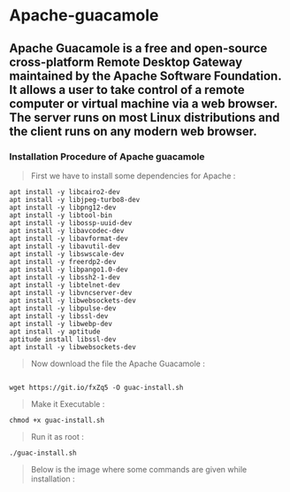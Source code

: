 # Apache-guacamole

## Apache Guacamole is a free and open-source cross-platform Remote Desktop Gateway maintained by the Apache Software Foundation. It allows a user to take control of a remote computer or virtual machine via a web browser. The server runs on most Linux distributions and the client runs on any modern web browser.
### Installation Procedure of Apache guacamole 
> First we have to install some dependencies for Apache :
```
apt install -y libcairo2-dev
apt install -y libjpeg-turbo8-dev
apt install -y libpng12-dev
apt install -y libtool-bin
apt install -y libossp-uuid-dev 
apt install -y libavcodec-dev
apt install -y libavformat-dev
apt install -y libavutil-dev
apt install -y libswscale-dev
apt install -y freerdp2-dev
apt install -y libpango1.0-dev
apt install -y libssh2-1-dev
apt install -y libtelnet-dev
apt install -y libvncserver-dev
apt install -y libwebsockets-dev
apt install -y libpulse-dev
apt install -y libssl-dev
apt install -y libwebp-dev
apt install -y aptitude
aptitude install libssl-dev
apt install -y libwebsockets-dev

```
> Now download the file the Apache Guacamole :
```

wget https://git.io/fxZq5 -O guac-install.sh
```

> Make it Executable : 
```
chmod +x guac-install.sh
```
> Run it as root :
```
./guac-install.sh
```

> Below is the image where some commands are given while installation :

